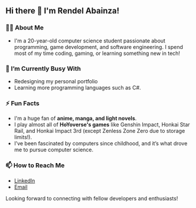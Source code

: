 ## Hi there 👋 I'm Rendel Abainza!

### 👨‍💻 About Me
- I'm a 20-year-old computer science student passionate about programming, game development, and software engineering. I spend most of my time coding, gaming, or learning something new in tech!

### 🤔 I’m Currently Busy With
- Redesigning my personal portfolio
- Learning more programming languages such as C#.

### ⚡ Fun Facts
- I'm a huge fan of **anime, manga, and light novels**.
- I play almost all of **HoYoverse's games** like Genshin Impact, Honkai Star Rail, and Honkai Impact 3rd (except Zenless Zone Zero due to storage limits!).
- I’ve been fascinated by computers since childhood, and it’s what drove me to pursue computer science.

### 📫 How to Reach Me
- [LinkedIn](https://www.linkedin.com/in/rendel-abainza/)
- [Email](abainzarendel11@gmail.com)

Looking forward to connecting with fellow developers and enthusiasts!
